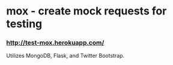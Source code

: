 # mox - create mock requests for testing
### http://test-mox.herokuapp.com/

Utilizes MongoDB, Flask, and Twitter Bootstrap.
